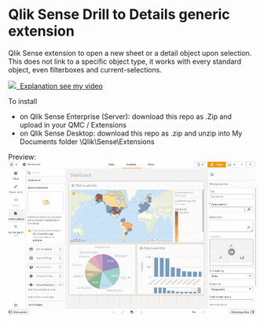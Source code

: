 # Qlik Sense Drill to Details generic extension

Qlik Sense extension to open a new sheet or a detail object upon selection. This does not link to a specific object type, it works with every standard object, even filterboxes and current-selections. 

<a href="https://www.youtube.com/watch?v=-SwJeyUTWhc"><img src="https://upload.wikimedia.org/wikipedia/commons/thumb/b/b8/YouTube_Logo_2017.svg/200px-YouTube_Logo_2017.svg.png" width="100"/> &nbsp;Explanation see my video</a>

To install 
 * on Qlik Sense Enterprise (Server): download this repo as .Zip and upload in your QMC / Extensions
 * on Qlik Sense Desktop: download this repo as .zip and unzip into My Documents folder \Qlik\Sense\Extensions
 
 Preview:
 ![screenshot](https://github.com/ChristofSchwarz/pics/raw/master/drill2details.gif "screenshot")



